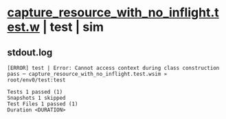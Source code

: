 # [capture_resource_with_no_inflight.test.w](../../../../../examples/tests/valid/capture_resource_with_no_inflight.test.w) | test | sim

## stdout.log
```log
[ERROR] test | Error: Cannot access context during class construction
pass ─ capture_resource_with_no_inflight.test.wsim » root/env0/test:test

Tests 1 passed (1)
Snapshots 1 skipped
Test Files 1 passed (1)
Duration <DURATION>
```

